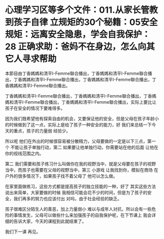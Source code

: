 # 心理学习区等多个文件：011.从家长管教到孩子自律 立规矩的30个秘籍：05安全规矩：远离安全隐患，学会自我保护：28 正确求助：爸妈不在身边，怎么向其它人寻求帮助

本節目由丁香媽媽和清平I-Femme聯合播出，丁香媽媽和清平I-Femme聯合播出，丁香媽媽和清平I-Femme聯合播出，丁香媽媽和清平I-Femme聯合播出，丁香媽媽和清平I-Femme聯合播出。

丁香媽媽和清平I-Femme聯合播出，丁香媽媽和清平I-Femme聯合播出，丁香媽媽和清平I-Femme聯合播出，丁香媽媽和清平I-Femme聯合播出，实际上要比让孩子在安全的情况下要难得多。

因为我们既希望他有探索自由的机会，又要保证他的安全，但是父母在孩子年龄小的时候做到了这一点，实际上是给了孩子一种安全的能力，好 我们来总结一下今天的重点，孩子的力量弱 经验少。

所以呢 他们在外出的时候很容易被分散精力，父母要做的一定是以下三点，第一个 不能让孩子单独行动，第二 如果要让他单独行动，你需要站在他的后面 让他在你的视线范围之内。

第二 我们需要和孩子练习什么叫做你在我的视野当中，就是父母要在孩子的视野当中，而孩子也需要在父母的视野当中，第三 小游戏 让我找到你，模拟在商场 在户外的很多情况下，如果孩子找不着父母了 他可以怎么做。

在家里面做练习，这些方式都是提高孩子的独立技能的一种，好了 其实这些方法说出来简单，大家要做的时候 我相信可能会花不少的时间，但是为了孩子的安全，我们再多的努力也应该付出 对吗，由于社会经验的缺乏。

孩子很难区分陌生人的善恶，加上力量弱小 难以与成年人对抗，所以会有一些危险的事情发生，父母可以做些什么来加强孩子的自我保护呢，在下节课上 我会详细的告诉大家，今天的课程到此就结束了。

我们下一课 再见。